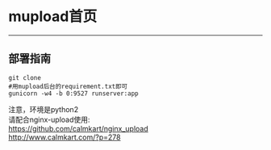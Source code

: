 # mupload首页

------

## 部署指南

```shell
git clone 
#用mupload后台的requirement.txt即可
gunicorn -w4 -b 0:9527 runserver:app

```

注意，环境是python2    
请配合nginx-upload使用:       
https://github.com/calmkart/nginx_upload       
http://www.calmkart.com/?p=278      
